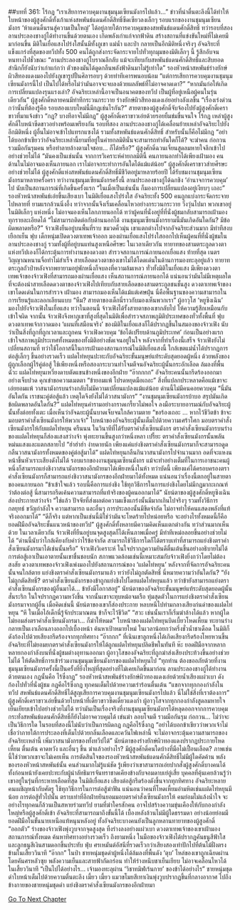 ##บทที่ 361: ไร้กฎ
“เราเสียการควบคุมงานชุมนุมเซียนมังกรไปแล้ว...”
ข่าวที่น่าตื่นตะลึงนี้ได้ทำให้ใบหน้าของผู้สูงศักดิ์ทั้งเก้าแห่งสหพันธ์แดนศักดิ์สิทธิ์ซีดเซียวลงเล็กๆ
รอบแรกของงานชุมนุมเซียนมังกร ‘ห้าแดนดิ้นรนสู่ความเป็นใหญ่’ ได้อยู่ภายใต้การควบคุมของสหพันธ์แดนศักดิ์สิทธิ์
ทว่ารอบที่สอง ลานประลองชางกู่ได้ทำงานขึ้นด้วยตนเอง เกิดพลังเก่าแก่จากฟ้าดิน สร้างสถานที่แข่งขันใหม่ที่ไม่เคยมีมาก่อนขึ้น
มิติในเยื่อแสงโปร่งใสนั้นมีทั้งภูเขา แม่น้ำ และป่า กลายเป็นอีกมิติหนึ่งจริงๆ
อัจฉริยะที่แข็งแกร่งที่สุดของทวีปทั้ง 500 คนได้ถูกส่งกระจัดกระจายไปทั่วทุกมุมของมิติเล็กๆ นี้ รู้สึกอับจนหนทางไปชั่วขณะ
“ลานประลองชางกู่โบราณลึกลับ แม้จะเทียบกับสหพันธ์แดนศักดิ์สิทธิ์และสิบยอดสำนึกก็ยังนับว่าเก่าแก่กว่า ตัวของมันได้ดูดกลืนพลังฟ้าดินมาไม่รู้เท่าใด”
รองหัวหน้าสหพันธ์ร่างยักษ์ผิวสีทองแดงมองไปยังภูเขารูปปั้นศิลารอบๆ ด้วยท่าทีเคารพนอบน้อม
“แต่การเสียการควบคุมงานชุมนุมเซียนมังกรนี้ไป เป็นไปได้หรือไม่ว่ามันอาจจะจบลงด้วยผลลัพธ์ที่ไม่อาจคาดเดา?”
“หากมันก่อให้เกิดการเปลี่ยนแปลงรุนแรงเล่า? อัจฉริยะเหล่านี้อาจเป็นอนาคตของทวีป เป็นผู้ที่อยู่เหนือผู้คนในรุ่นเดียวกัน”
ผู้สูงศักดิ์หลายคนมีท่าทีกระวนกระวาย
ร่างยักษ์ผิวสีทองแดงเอ่ยอย่างลังเลขึ้น “เรื่องเร่งด่วนกว่านั้นที่ต้องรู้คือ รอบสองแบบใหม่นี้มีกฎเช่นไรกัน?”
สายตาของผู้สูงศักดิ์จับจ้องไปยังผู้สูงศักดิ์เคราขาวที่มาแจ้งข่าว
“กฎ? บางทีอาจไม่มีกฎ”
ผู้สูงศักดิ์เคราขาวเอ่ยด้วยรอยยิ้มข่มขื่นจนใจ
ไร้กฎ
เหล่าผู้สูงศักดิ์ใบหน้าซีดขาวอย่างพร้อมเพรียงกัน
รอบที่สอง ลานประลองชางกู่ได้เคลื่อนย้ายเหล่าอัจฉริยะไปยังอีกมิติหนึ่ง ผู้อื่นไม่อาจเข้าไปแทรกแซงได้ รวมทั้งสหพันธ์แดนศักดิ์สิทธิ์
สำหรับนั้นก็คือไม่มีกฎ
“อย่าได้บอกข้าเชียวว่าอัจฉริยะเหล่านี้ยามที่อยู่ในค่ายกลมิตินั่นจะสามารถทำอันใดก็ได้? จะฆ่าคน ก่อกวน รวมมือกันรุมคน หรือทำลายล้างตามใจชอบ... ก็ได้หรือ?”
ผู้สูงศักดิ์ฉวนเจี่ยนสูดลมหายใจลึกเข้าไปอย่างช่วยไม่ได้
“มันคงเป็นเช่นนั้น จากการวิเคราะห์ค่ายกลมิตินี้ คนภายนอกทำได้เพียงเฝ้ามอง คนด้านในไม่อาจมองเห็นภายนอก เราไม่อาจกระทำการอันใดได้แม้แต่น้อย”
ผู้สูงศักดิ์เคราขาวส่ายศีรษะอย่างช่วยไม่ได้
ผู้สูงศักดิ์แห่งสหพันธ์แดนศักดิ์สิทธิ์มีชีวิตอยู่มาหลายร้อยปี ได้รับชมงานชุมนุมเซียนมังกรมาหลายครั้งครา
ทว่างานชุมนุมเซียนมังกรครั้งนี้ ลานประลองชางกู่ได้ฉกชิง ‘อำนาจการควบคุม’ ไป นับเป็นสถานการณ์ที่เกิดขึ้นครั้งแรก
“ในเมื่อเป็นเช่นนั้น ก็มองการเปลี่ยนแปลงอยู่เงียบๆ เถอะ”
รองหัวหน้าสหพันธ์เอ่ยขึ้นเสียงเบา
ในมิติเยื่อแสงโปร่งใส
อัจฉริยะทั้ง 500 คนถูกแบ่งกระจัดกระจายไปหลายที่ ยามแรกล้วนนิ่งอึ้ง ทว่าจากนั้นจึงเริ่มเคลื่อนไหวอย่างกระวนกระวาย วิ่งวุ่นไปมา
พวกเขาอยู่ในมิติเล็กๆ แห่งหนึ่ง ไม่อาจมองเห็นโลกภายนอกได้
ทว่าผู้คนที่นั่งอยู่ที่ที่นั่งผู้ชมกลับสามารถเฝ้ามองทุกรายละเอียดได้
“ไม่สามารถติดต่อกับด้านนอกได้ งานชุมนุมเซียนมังกรยามนี้มันเกิดอันใดกัน? มีข้อผิดพลาดหรือ?”
จ้าวเฟิงยืนอยู่บนพื้นที่ราบ ขมวดคิ้วมุ่น
เขาแตกต่างไปจากอัจฉริยะส่วนมาก มีท่าทีสงบเยือกเย็น
ฟุบ
เด็กหนุ่มเปิดดวงตาเทพเจ้าออก มองผ่านเยื่อแสงโปร่งใสออกไปเห็นผู้คนที่ที่นั่งผู้ชมในลานประลองชางกู่ รวมทั้งผู้ที่อยู่บนแท่นสูงเหนือศีรษะ
ในเวลาเดียวกัน
ทายาทของสามตระกูลดวงตาแห่งทวีปเองก็ได้กระตุ้นการทำงานของดวงตา สำรวจสถานการณ์ภายนอกเยื่อแสง
ท้ายที่สุด
เนตรวิญญาณหนานจื่อทำไม่สำเร็จ สายเลือดดวงตาของเขาไม่ได้โดดเด่นในด้านการมองทะลุอยู่แล้ว
ทายาทตระกูลถัวป๋าหลังจากพยายามอยู่พักหนึ่งก็จบลงที่ความล้มเหลว
ทั่วทั้งมิติในเยื่อแสง มีเพียงดวงตาเทพเจ้าของจ้าวเฟิงที่สามารถมองผ่านเยื่อแสง เห็นสถานการณ์ภายนอกได้
แน่นอนว่ามันไม่มีเหตุผลใดที่จะต้องนำสายเลือดดวงตาของจ้าวเฟิงไปเทียบกับสายเลือดของสามตระกูลชนชั้นสูง
ดวงตาเทพเจ้าของเขาโดดเด่นในการสำรวจ เฝ้ามอง สามารถมองเห็นได้แม้แต่เศษฝุ่น นี่คือพื้นฐานของความสามารถในการเรียนรู้และลอกเลียนแบบ
“หืม? สายตาของเด็กนี่ราวกับมองเห็นพวกเรา”
ผู้อาวุโส ‘หยูซิงเฉิน’ มองไปยังจ้าวเฟิงในเยื่อแสง
ทว่าในตอนนี้ จ้าวเฟิงได้รั้งสายตาของเขากลับไป ให้ความรู้สึกเหมือนกับเข้าใจผิด
จากนั้น จ้าวเฟิงจึงหาภูเขาที่สูงที่สุดในมิติเพื่อสำรวจสภาพภูมิติประเทศของทั่วทั้งพื้นที่
ฟุบ
ดวงตาเทพเจ้ากวาดมอง ‘แผนที่เสมือนจริง’ ของมิติในเยื่อแสงก็ได้ปรากฏขึ้นในสมองของจ้าวเฟิง
นับว่าเป็นสิ่งที่ถูกที่ถูกเวลาและถูกคน
จ้าวเฟิงควบคุม ‘ข้อได้เปรียบด้านภูมิประเทศ’ ก่อนเป็นอย่างแรก เข้าใจสภาพภูมิประเทศทั้งหมดของทั้งมิติอย่างชัดเจนอยู่ในใจ
หลังจากที่ทำเรื่องนี้เสร็จ จ้าวเฟิงยังไม่เปลี่ยนสถานที่ ทว่าใช้โอกาสนี้ในการเฝ้ามองสถานการณ์ในมิติเยื่อแสงนี้
ใกล้เขตแม่น้ำได้ปรากฏการต่อสู้เล็กๆ ขึ้นอย่างรวดเร็ว
แฝดไท่หยุนปะทะกับอัจฉริยะขั้นมนุษย์แท้ระดับสุดยอดผู้หนึ่ง
ด้วยพลังของผู้ถูกเลือกผู้ไร้คู่ต่อสู้ ใช้เพียงหนึ่งหรือสองกระบวนท่าโจมตีจนอัจฉริยะผู้นั้นกระอักเลือด ล้มลงที่พื้น
ฉัวะ
แฝดไท่หยุนเหวี่ยงดาบตัดแขนข้างหนึ่งของอีกฝ่าย
“อ๊ากกกก”
อัจฉริยะคนนั้นกรีดร้องออกมาอย่างเจ็บปวด คุกเข่าขอความเมตตา “ข้ายอมแพ้ โปรดหยุดมือเถอะ”
สิ่งที่แปลกประหลาดคือแม้เขาจะเอ่ยยอมแพ้ วาสนามังกรบนร่างกลับไม่มีความเปลี่ยนแปลงแม้แต่น้อย
ด่านนี้ไม่มีคนคอยควบคุม
“นี่มันอันใดกัน เราชนะคู่ต่อสู้แล้ว เหตุใดจึงยังไม่ได้วาสนามังกร”
“งานชุมนุมเซียนมังกรบ้าบอ สรุปมันเกิดข้อผิดพลาดอันใดกัน?”
แฝดไท่หยุนคำรามอย่างกราดเกรี้ยวไม่พอใจ ลงมือระบายอารมณ์กับอัจฉริยะผู้นั้นทั้งต่อยทั้งเตะ
เมื่อเห็นว่าอัจฉยะผู้นั้นบาดเจ็บจนใกล้ความตาย
“ขอร้องเถอะ ... หากไว้ชีวิตข้า ข้าจะมอบตราคำสั่งเซียนมังกรให้พวกเจ้า”
ใบหน้าของอัจฉริยะผู้นั้นเต็มไปด้วยความเศร้าโศก มอบตราคำสั่งเซียนมังกรให้กับแฝดไท่หยุน
ครืนนน
ในวินาทีที่ได้รับตราคำสั่งเซียนมังกร ตราคำสั่งเซียนมังกรบนร่างของแฝดไท่หยุนก็ส่องแสงสว่างจ้า พุ่งทะยานขึ้นสูงกว่าหนึ่งหลา
เปรี้ยะ
ตราคำสั่งเซียนมังกรนั้นพลันหม่นแสงและแตกสลายไป
“ฮ่าฮ่าฮ่า ง่ายดายนัก เพียงแค่แย่งชิงตราคำสั่งเซียนมังกรมาก็จะสามารถดูดกลืนวาสนามังกรทั้งหมดของคู่ต่อสู้มาได้”
แฝดไท่หยุนกลืนกินวาสนามังกรไปจำนวนมาก อดที่จะแหงนหน้าขึ้นหัวเราะเสียงดังไม่ได้
รอบแรกของงานชุมนุมเซียนมังกร แม้จะทำอย่างเต็มที่ในการเอาชนะคนผู้หนึ่งก็สามารถแย่งชิงวาสนามังกรของอีกฝ่ายมาได้เพียงหนึ่งในห้า
ทว่าบัดนี้ เพียงแค่ได้ครอบครองตราคำสั่งเซียนมังกรก็สามารถแย่งชิงวาสนามังกรของอีกฝ่ายมาได้ทั้งหมด
แน่นอนว่าเรื่องนี้ตกอยู่ในสายตาของคนภายนอก
“ข้าเข้าใจแล้ว รอบนี้คือการแย่งชิง ใช้ทุกวิธีการในการแย่งชิงโดยไม่มีกฎมากะเกณฑ์ว่าต้องต่อสู้ นี่สามารถรีดเค้นความสามารถที่แท้จริงของผู้คนออกมาได้”
นัยน์ตาของผู้สูงศักดิ์หยูซิงเฉินส่องประกายสว่างจ้า
“ใช่แล้ว ปัจจัยที่ส่งผลต่อความแข็งแกร่งนั้นมีมากเกินไปจริงๆ รวมทั้งวิธีการกลยุทธ์ ขวัญกำลังใจ ความสามารถ และอื่นๆ การประลองนั้นมีขีดจำกัด ไม่อาจทำให้คนแสดงพลังที่แท้จริงออกมาได้”
“ดีก็จริง แต่หากเป็นเช่นนี้มิใช่ว่ามันจะโหดร้ายไปหน่อยหรือ จะอย่างไรทั้งหมดนี้ก็คือยอดฝีมืออัจฉริยะชั้นแนวหน้าของทวีป”
ผู้สูงศักดิ์ทั้งหลายมีความคิดเห็นแตกต่างกัน ทว่าส่วนมากเห็นด้วย
ในเวลาเดียวกัน
จ้าวเฟิงที่ยืนอยู่บนจุดสูงสุดก็ได้เห็นภาพเมื่อครู่ มีท่าทีเหม่อลอยขึ้นอย่างช่วยไม่ได้
“ด่านนี้นับว่าใกล้เคียงกับคำว่าไร้ข้อจำกัด สามารถใช้วิธีการใดก็ได้ตราบเท่าที่สามารถแย่งชิงตราคำสั่งเซียนมังกรมาได้เช่นนั้นหรือ”
จ้าวเฟิงวิเคราะห์ ในใจปรากฏความยินดีตื่นเต้นขึ้นอย่างอธิบายไม่ได้
การต่อสู้เอาเป็นเอาตายนั้นเขาชื่นชอบนัก
สภาพแวดล้อมเช่นนี้เหมาะสมกับจ้าวเฟิงยิ่งกว่าโดยไม่ต้องสงสัย
ดวงตาเทพของจ้าวเฟิงเพ่งมองไปยังสถานการณ์ของ ‘แฝดไท่หยุน’
หลังจากที่จัดการอัจฉริยะคนนั้นจนใกล้ตาย แย่งชิงตราคำสั่งเซียนมังกรมาแล้ว ทว่ายังไม่ถูกตัดสิทธิ์
นี่หมายความว่าอันใดกัน?
“ยังไม่ถูกตัดสิทธิ์? ตราคำสั่งเซียนมังกรของข้าถูกแย่งชิงไปโดยแฝดไท่หยุนแล้ว ทว่าข้ายังสามารถแย่งตราคำสั่งเซียนมังกรของผู้อื่นมาได้... ข้ายังมีโอกาสอยู่”
นัยน์ตาของอัจฉริยะขั้นมนุษย์แท้ระดับสุดยอดผู้นั้นสั่นระริก ในใจปรากฏความหวังขึ้น
จากนั้นเขาจะทุบหม้อจมเรือ ทุ่มสุดตัวในการแย่งชิงตราคำสั่งเซียนมังกรมาจากผู้อื่น
เมื่อคิดเช่นนี้ นัยน์ตาของเขาก็ส่องประกาย หลบหนีไปท่ามกลางเสียงก่นด่าของแฝดไท่หยุน
“หึ ในเมื่อไอ้เด็กนี่รู้จักประมาณตน ข้าก็จะไว้ชีวิต”
“สวะ เช่นนั้นเราก็เริ่มฆ่าล้างได้แล้ว หากผู้ใดไม่ยอมส่งตราคำสั่งเซียนมังกรมา... ก็ฆ่าให้หมด”
ใบหน้าของแฝดไท่หยุนบิดเบี้ยวโหดเหี้ยม ทะยานร่างกลายเป็นเงาเลือนลางออกไปเบื้องหน้า ค้นหาเป้าหมายใหม่
ในเวลาน้อยกว่าครึ่งชั่วน้ำชาเดือด ในมิติก็ดังก้องไปด้วยเสียงกรีดร้องจากทุกทิศทาง
“อ๊ากกก”
ที่เนินเขาลูกหนึ่งได้เกิดเสียงกรีดร้องโหยหวนขึ้น
อัจฉริยะที่ไม่ยอมยกตราคำสั่งเซียนมังกรให้ได้ถูกแฝดไท่หยุนปลิดชีพในทันที
ห๊ะ
ยอดฝีมือจากหลากหลายกองกำลังบนที่นั่งผู้ชมต่างอุทานออกมา
ผู้อาวุโสของอัจฉริยะที่ถูกฆ่าส่งเสียงประท้วงขึ้นอย่างช่วยไม่ได้ ให้ตัดสิทธิ์การเข้าร่วมงานชุมนุมเซียนมังกรของแฝดไท่หยุนไป
“ทุกท่าน ต้องขออภัยด้วยที่งานชุมนุมเซียนมังกรครั้งนี้เป็นครั้งที่ยิ่งใหญ่ที่สุดอย่างที่ไม่เคยเกิดขึ้นมาก่อน ลานประลองชางกู่ได้ทำงานด้วยตนเอง กฎนั้นคือ ไร้ซึ่งกฎ”
รองหัวหน้าสหพันธ์ร่างยักษ์ผิวทองแดงเอ่ยด้วยน้ำเสียงแผ่วเบา ดังก้องไปทั่วที่นั่งผู้ชม
กฎคือไร้ซึ่งกฎ
ทุกคนเต็มไปด้วยความเร่าร้อนตื่นเต้น
“แขกจากทุกกองกำลังในทวีป สหพันธ์แดนศักดิ์สิทธิ์ได้สูญเสียการควบคุมงานชุมนุมเซียนมังกรไปแล้ว นี่ไม่ใช่สิ่งที่เราต้องการ”
ผู้สูงศักดิ์เคราขาวเอ่ยขึ้นด้วยใบหน้าที่เดี๋ยวขาวซีดเดี๋ยวแดงก่ำ
ผู้อาวุโสจากทุกกองกำลังสูดลมหายใจเย็นเยียบเข้าไปอย่างช่วยไม่ได้
ทว่ามันเป็นเรื่องจริงที่งานชุมนุมเซียนมังกรได้หลุดออกจากการควบคุม กระทั่งสหพันธ์แดนศักดิ์สิทธิ์ก็ยังไม่อาจควบคุมได้
เข่นฆ่า ลอบโจมตี รวมมือกันรุม ก่อกวน... ไม่ว่าจะเป็นวิธีการใด ในรอบที่สองนี้ไม่นับว่าเป็นการผิดกฎ
กฎคือไร้ซึ่งกฎ
“อย่าได้บอกข้าเชียวว่าพวกเจ้าไม่เชื่อว่าภายใต้การประลองที่เต็มไปด้วยกลิ่นเลือดและควันไฟเหล่านี้ จะไม่อาจกระตุ้นความสามารถของอัจฉริยะเหล่านี้ เพิ่มวาสนามังกรของทั้งทวีปได้”
นัยน์ตาของร่างยักษ์ผิวทองแดงปรากฏประกายโหดเหี้ยม ตื่นเต้น คาดหวัง และอื่นๆ ขึ้น
ฆ่าแล้วอย่างไร? มีผู้สูงศักดิ์คนใดบ้างที่มือไม่เปื้อนเลือด? ภาพเช่นนี้ใช่ว่าพวกเขาจะไม่เคยเห็น
การตัดสินใจของรองหัวหน้าสหพันธ์แดนศักดิ์สิทธิ์ไม่มีผู้ใดคัดค้าน
พลังของรองหัวหน้าสหพันธ์นั้น คนส่วนมากไม่รู้แน่ชัด รู้เพียงว่าเขาสามารถเอ่ยปากสั่งผู้สูงศักดิ์บางคนได้ ทั้งก่อนหน้ายังเคยปะทะกับผู้นำลัทธิมารจันทราชาดเคียงข้างกับจอมดาบเย่อู๋เสี่ย
บุคคลที่คุ้นเคยล้วนรู้ว่าเขาอยู่ในรุ่นที่กระหายเลือดที่สุด
ในมิติเยื่อแสง เสียงต่อสู้กรีดร้องดังขึ้นจากทุกทิศทาง อัจฉริยะหลายคนเผชิญหน้ากับศัตรู ใช้ทุกวิธีการในการต่อสู้ฆ่าฟัน
แน่นอนว่าคนที่โหดเหี้ยมอำมหิตเช่นแฝดไท่หยุนมีน้อย
การต่อสู้ทั่วไปนั้น ตราบเท่าที่อีกฝ่ายยินยอมมอบตราคำสั่งเซียนมังกรให้ คนย่อมไม่แล้งน้ำใจ
จะอย่างไรทุกคนก็ล้วนเป็นสหายร่วมทวีป ยามที่ฆ่าใครสักคน อาจไปสร้างความขุ่นเคืองให้กับกองกำลังใหญ่หรือผู้สูงศักดิ์เข้า
อัจฉริยะที่สามารถมาถึงขั้นนี้ได้ เบื้องหลังล้วนไม่มีผู้ใดธรรมดา อย่างน้อยย่อมมียอดฝีมือในขั้นนายเหนือแท้หนุนหลังอยู่
ทั้งอัจฉริยะบางคนยังเป็นลูกหลานทายาทของผู้สูงศักดิ์
“ออกตัว”
ร่างของจ้าวเฟิงพุ่งวูบจากจุดสูงสุด ทิ้งร่างลงอย่างแผ่วเบา ดวงตาเทพเจ้าของเขาเฝ้ามองสถานการณ์ทั้งหมด ค้นหาทิศทางอย่างรวดเร็ว
ถึงยามหนึ่ง
ในมือของจ้าวเฟิงได้ปรากฏคันธนูสีฟ้าใสและลูกธนูสีเงินสามดอกขึ้นประทับ
ฟุ่บ
ศรเหมันต์อัสนีที่รวดเร็วกว่าเสียงสองเท่าปักไปที่ต้นไม้ฝั่งตรงข้ามในเสี้ยววินาที
“อ๊ากก”
ในป่า ชายหนุ่มชุดดำผู้หนึ่งได้ล้มลงที่พื้นดัง ‘ตุบ’
ไหล่ของเขาถูกเฉียดผ่านโดยคันศรหลัวซุย พลังความเย็นและสายฟ้ากัดกร่อน ทำให้ร่างหนึบชาเย็นเยียบ ไม่อาจเคลื่อนไหวได้ในเสี้ยววินาที
“เป็นไปได้อย่างไร... เจ้ามองทะลุผ่าน ‘วิชาทมิฬเร้นกาย’ ของข้าได้อย่างไร”
ชายหนุ่มชุดดำใบหน้าเต็มไปด้วยความตื่นตะลึง
เมี้ยว เมี้ยว
แมวขโมยสีเทาเงินพุ่งวูบปรากฏขึ้นที่กลางอากาศ ไปถึงข้างกายของชายหนุ่มชุดดำ แย่งชิงตราคำสั่งเซียนมังกรของอีกฝ่ายมา


[Go To Next Chapter]( ./141.md)
